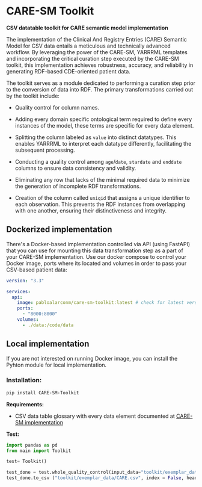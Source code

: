 # CARE-SM Toolkit

**CSV datatable toolkit for CARE semantic model implementation**

The implementation of the Clinical And Registry Entries (CARE) Semantic Model for CSV data entails a meticulous and technically advanced workflow. By leveraging the power of the CARE-SM, YARRRML templates and incorporating the critical curation step executed by the CARE-SM toolkit, this implementation achieves robustness, accuracy, and reliability in generating RDF-based CDE-oriented patient data.

The toolkit serves as a module dedicated to performing a curation step prior to the conversion of data into RDF. The primary transformations carried out by the toolkit include:

* Quality control for column names.

* Adding every domain specific ontological term required to define every instances of the model, these terms are specific for every data element.

* Splitting the column labeled as `value` into distinct datatypes. This enables YARRRML to interpret each datatype differently, facilitating the subsequent processing.

* Conducting a quality control among `age`/`date`, `stardate` and `enddate` columns to ensure data consistency and validity.

* Eliminating any row that lacks of the minimal required data to minimize the generation of incomplete RDF transformations.

* Creation of the column called `uniqid` that assigns a unique identifier to each observation. This prevents the RDF instances from overlapping with one another, ensuring their distinctiveness and integrity.

## Dockerized implementation

There's a Docker-based implementation controlled via API (using FastAPI) that you can use for mounting this data transformation step as a part of your CARE-SM implementation. Use our docker compose to control your Docker image, ports where its located and volumes in order to pass your CSV-based patient data:

```yaml
version: "3.3"

services:
  api:
    image: pabloalarconm/care-sm-toolkit:latest # check for latest version
    ports:
      - "8000:8000"
    volumes:
      - ./data:/code/data
```

## Local implementation

If you are not interested on running Docker image, you can install the Pyhton module for local implementation.

###  Installation:

```bash
pip install CARE-SM-Toolkit
```
**Requirements:**

- CSV data table glossary with every data element documented at [CARE-SM implementation](https://github.com/CARE-SM/CARE-SM-Implementation/blob/main/CSV/README.md)

**Test:**

```py
import pandas as pd
from main import Toolkit

test= Toolkit()

test_done = test.whole_quality_control(input_data="toolkit/exemplar_data/preCARE.csv")
test_done.to_csv ("toolkit/exemplar_data/CARE.csv", index = False, header=True)
```